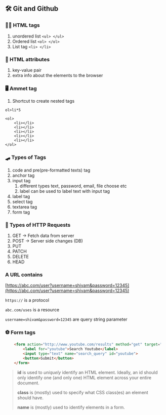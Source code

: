 ## 🛠️ Git and Github

### 🧑‍🎓 HTML tags

1.  unordered list `<ul> </ul>`
2.  Ordered list `<ol> </ol>`
3.  List tag `<li> </li>`    

### 🧭 HTML attributes

1.  key-value pair
2.  extra info about the elements to the browser


### 🖥️ Ammet tag

1.  Shortcut to create nested tags

```
ol>li*5
 
<ol>
    <li></li>
    <li></li>
    <li></li>
    <li></li>
    <li></li>
</ol>
```

### 🛹 Types of Tags

1.  code and pre(pre-formatted texts) tag
2.  anchor tag
3.  input tag
    1.  different types text, password, email, file choose etc
    2.  label can be used to label text with input tag
4.  label tag
5.  select tag
6.  textarea tag
7.  form tag

### 🎿 Types of HTTP Requests

1.  GET → Fetch data from server
2.  POST → Server side changes (DB)
3.  PUT
4.  PATCH
5.  DELETE
6.  HEAD

### A URL contains
[https://abc.com/user?username=shivam&password=12345](https://abc.com/user?username=shivam&password=12345)

`https://` is a protocol

`abc.com/uses` is a resource

`username=shivam&password=12345` are query string parameter

### ⚽ Form tags

```html
    <form action="http://www.youtube.com/results" method="get" target="_blank">
        <label for="youtube">Search Youtube</label>
        <input type="text" name="search_query" id="youtube">
        <button>Submit</button>
    </form>
```

> **id** is used to _uniquely_ identify an HTML element. Ideally, an id should only identify one (and only one) HTML element across your entire document.
> 
> **class** is (mostly) used to specify what CSS class(es) an element should have.
> 
> **name** is (mostly) used to identify elements in a form.